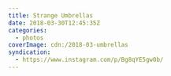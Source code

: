 ```yaml
---
title: Strange Umbrellas
date: 2018-03-30T12:45:35Z
categories:
  - photos
coverImage: cdn:/2018-03-umbrellas
syndication:
  - https://www.instagram.com/p/Bg8qYE5gw0b/
---
```

